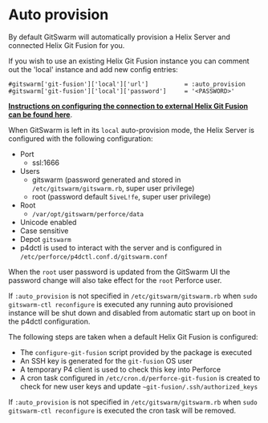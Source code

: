 # Auto provision

By default GitSwarm will automatically provision a Helix Server and connected Helix Git Fusion for you.

If you wish to use an existing Helix Git Fusion instance you can comment out the 'local' instance and add new config
entries:
```
#gitswarm['git-fusion']['local']['url']          = :auto_provision
#gitswarm['git-fusion']['local']['password']     = '<PASSWORD>'
```

**[Instructions on configuring the connection to external Helix Git Fusion
can be found here](../workflow/helix_mirroring/configuration.md)**.

When GitSwarm is left in its `local` auto-provision mode, the Helix Server
is configured with the following configuration:

- Port
    - ssl:1666
- Users
    - gitswarm (password generated and stored in `/etc/gitswarm/gitswarm.rb`, super user privilege)
    - root (password default `5iveL!fe`, super user privilege)
- Root
    - `/var/opt/gitswarm/perforce/data`
- Unicode enabled
- Case sensitive
- Depot `gitswarm`
- p4dctl is used to interact with the server and is configured in `/etc/perforce/p4dctl.conf.d/gitswarm.conf`

When the `root` user password is updated from the GitSwarm UI the password change will also take effect for the
`root` Perforce user.

If `:auto_provision` is not specified in `/etc/gitswarm/gitswarm.rb` when `sudo gitswarm-ctl reconfigure` is executed any
running auto provisioned instance will be shut down and disabled from automatic start up on boot in the p4dctl
configuration.

The following steps are taken when a default Helix Git Fusion is configured:

- The `configure-git-fusion` script provided by the package is executed
- An SSH key is generated for the `git-fusion` OS user
- A temporary P4 client is used to check this key into Perforce
- A cron task configured in `/etc/cron.d/perforce-git-fusion` is created to check for new user keys and update
  `~git-fusion/.ssh/authorized_keys`

If `:auto_provision` is not specified in `/etc/gitswarm/gitswarm.rb` when `sudo gitswarm-ctl reconfigure`
is executed the cron task will be removed.
